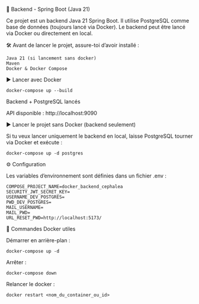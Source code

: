 🚀 Backend - Spring Boot (Java 21)

Ce projet est un backend Java 21 Spring Boot.
Il utilise PostgreSQL comme base de données (toujours lancé via Docker).
Le backend peut être lancé via Docker ou directement en local.


🛠️ Avant de lancer le projet, assure-toi d’avoir installé :

    Java 21 (si lancement sans docker)
    Maven
    Docker & Docker Compose


▶️ Lancer avec Docker

    docker-compose up --build
Backend + PostgreSQL lancés

API disponible : http://localhost:9090


▶️ Lancer le projet sans Docker (backend seulement)

Si tu veux lancer uniquement le backend en local, laisse PostgreSQL tourner via Docker et exécute :

    docker-compose up -d postgres

⚙️ Configuration

Les variables d’environnement sont définies dans un fichier .env :

    COMPOSE_PROJECT_NAME=docker_backend_cephalea
    SECURITY_JWT_SECRET_KEY=
    USERNAME_DEV_POSTGRES=
    PWD_DEV_POSTGRES=
    MAIL_USERNAME=
    MAIL_PWD=
    URL_RESET_PWD=http://localhost:5173/

🔧 Commandes Docker utiles

Démarrer en arrière-plan : 
    
    docker-compose up -d

Arrêter : 

    docker-compose down

Relancer le docker :

    docker restart <nom_du_container_ou_id>
